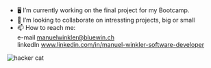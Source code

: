 - 🖥️ I’m currently working on the final project for my Bootcamp.
- 💞️ I’m looking to collaborate on intressting projects, big or small
- 📫 How to reach me: <br>
  e-mail manuelwinkler@bluewin.ch <br>
  linkedIn www.linkedin.com/in/manuel-winkler-software-developer
  
![hacker cat]([https://github.com/adam-p/markdown-here/raw/master/src/common/images/icon48.png](https://github.com/SwissCheese15/SwissCheese15/blob/main/208746.gif) "Hacker cat")

